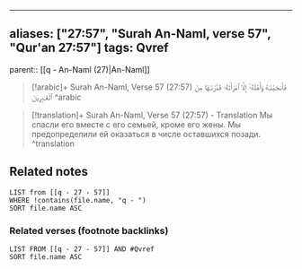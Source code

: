 
---
aliases: ["27:57", "Surah An-Naml, verse 57", "Qur'an 27:57"]
tags: Qvref
---

parent:: [[q - An-Naml (27)|An-Naml]]

> [!arabic]+ Surah An-Naml, Verse 57 (27:57)
> <span class="quran-arabic">فَأَنجَيْنَـٰهُ وَأَهْلَهُۥٓ إِلَّا ٱمْرَأَتَهُۥ قَدَّرْنَـٰهَا مِنَ ٱلْغَـٰبِرِينَ</span>
^arabic

> [!translation]+ Surah An-Naml, Verse 57 (27:57) - Translation
> Мы спасли его вместе с его семьей, кроме его жены. Мы предопределили ей оказаться в числе оставшихся позади.
^translation



## Related notes
```dataview
LIST from [[q - 27 - 57]]
WHERE !contains(file.name, "q - ")
SORT file.name ASC
```

### Related verses (footnote backlinks)
```dataview
LIST FROM [[q - 27 - 57]] AND #Qvref
SORT file.name ASC
```

